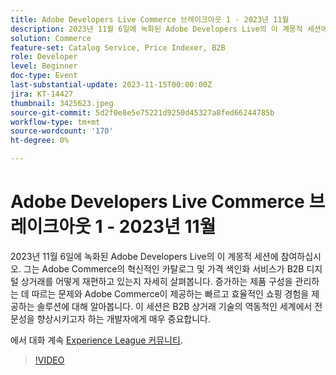```yaml
---
title: Adobe Developers Live Commerce 브레이크아웃 1 - 2023년 11월
description: 2023년 11월 6일에 녹화된 Adobe Developers Live의 이 계몽적 세션에 참여하십시오. 그는 Adobe Commerce의 혁신적인 카탈로그 및 가격 색인화 서비스가 B2B 디지털 상거래를 어떻게 재편하고 있는지 자세히 살펴봅니다. 증가하는 제품 구성을 관리하는 데 따르는 문제와 Adobe Commerce이 제공하는 빠르고 효율적인 쇼핑 경험을 제공하는 솔루션에 대해 알아봅니다. 이 세션은 B2B 상거래 기술의 역동적인 세계에서 전문성을 향상시키고자 하는 개발자에게 매우 중요합니다.
solution: Commerce
feature-set: Catalog Service, Price Indexer, B2B
role: Developer
level: Beginner
doc-type: Event
last-substantial-update: 2023-11-15T00:00:00Z
jira: KT-14427
thumbnail: 3425623.jpeg
source-git-commit: 5d2f0e8e5e75221d9250d45327a8fed66244785b
workflow-type: tm+mt
source-wordcount: '170'
ht-degree: 0%

---
```



# Adobe Developers Live Commerce 브레이크아웃 1 - 2023년 11월

2023년 11월 6일에 녹화된 Adobe Developers Live의 이 계몽적 세션에 참여하십시오. 그는 Adobe Commerce의 혁신적인 카탈로그 및 가격 색인화 서비스가 B2B 디지털 상거래를 어떻게 재편하고 있는지 자세히 살펴봅니다. 증가하는 제품 구성을 관리하는 데 따르는 문제와 Adobe Commerce이 제공하는 빠르고 효율적인 쇼핑 경험을 제공하는 솔루션에 대해 알아봅니다. 이 세션은 B2B 상거래 기술의 역동적인 세계에서 전문성을 향상시키고자 하는 개발자에게 매우 중요합니다.

에서 대화 계속 [Experience League 커뮤니티](https://adobe.ly/3rJfZcN).

>[!VIDEO](https://video.tv.adobe.com/v/3425623/?learn=on)
